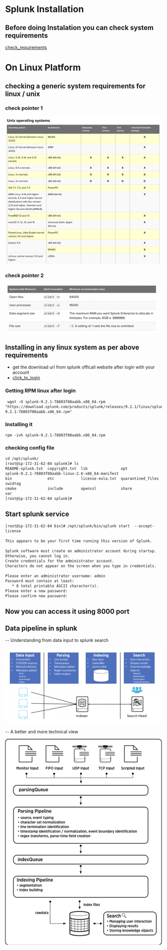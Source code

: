 # Splunk Installation 

## Before doing Instalation you can check system requirements
[check_requirements](https://docs.splunk.com/Documentation/Splunk/latest/Installation/Systemrequirements)

# On Linux Platform 

## checking a generic system requirements for linux / unix

### check pointer 1 

<img src="req1.png">

### check pointer 2 

<img src="req2.png">


## Installing in any linux system as per above requirements 

- get the download url from splunk officail website after login with your account 
- [click_to_login](https://login.splunk.com/)

### Getting RPM linux after login 

```
 wget -O splunk-9.2.1-78803f08aabb.x86_64.rpm "https://download.splunk.com/products/splunk/releases/9.2.1/linux/splunk-9.2.1-78803f08aabb.x86_64.rpm"
```

### Installing it 

```
rpm -ivh splunk-9.2.1-78803f08aabb.x86_64.rpm 
```

### checking config file 

```
cd /opt/splunk/
[root@ip-172-31-62-84 splunk]# ls
README-splunk.txt  copyright.txt  lib               opt                splunk-9.2.1-78803f08aabb-linux-2.6-x86_64-manifest
bin                etc            license-eula.txt  quarantined_files  swidtag
cmake              include        openssl           share              var
[root@ip-172-31-62-84 splunk]# 

```

## Start splunk service 

```
[root@ip-172-31-62-84 bin]# /opt/splunk/bin/splunk start  --accept-license 

This appears to be your first time running this version of Splunk.

Splunk software must create an administrator account during startup. Otherwise, you cannot log in.
Create credentials for the administrator account.
Characters do not appear on the screen when you type in credentials.

Please enter an administrator username: admin
Password must contain at least:
   * 8 total printable ASCII character(s).
Please enter a new password: 
Please confirm new password: 

```

## Now you can access it using 8000 port 

## Data pipeline in splunk 

-- Understanding from data input to splunk search 

<img src="data2s.png">

-- A better and more technical view 

<img src="techv.png">


